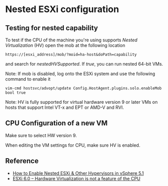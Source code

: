 # Nested ESXi configuration

## Testing for nested capability
To test if the CPU of the machine you're using supports *Nested Virtualization* (HV) open the mob at the following location

	https://[esxi_address]/mob/?moid=ha-host&doPath=capability

and search for *nestedHVSupported*. If *true*, you can run nested 64-bit VMs.

Note: If mob is disabled, log onto the ESXi system and use the following command to enable it

	vim-cmd hostsvc/advopt/update Config.HostAgent.plugins.solo.enableMob bool true 

Note: HV is fully supported for virtual hardware version 9 or later VMs on hosts that support Intel VT-x and EPT or AMD-V and RVI.

## CPU Configuration of a new VM
Make sure to select HW version 9.

When editing the VM settings for CPU, make sure HV is enabled.

## Reference
* [How to Enable Nested ESXi & Other Hypervisors in vSphere 5.1](http://www.virtuallyghetto.com/2012/08/how-to-enable-nested-esxi-other.html)
* [ESXi 6.0 – Hardware Virtualization is not a feature of the CPU](https://devopsboy.wordpress.com/2015/04/21/hvnotafeatcpu/)